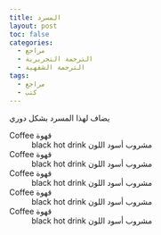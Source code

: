 ```yaml
---
title: المسرد
layout: post
toc: false
categories:
  - مراجع
  - الترجمة التحريرية
  - الترجمة الشفهية
tags:
  - مراجع
  - كتب
---
```


يضاف لهذا المسرد بشكل دوري

<dl class="glossary">
  <dt>Coffee <span>قهوة</span></dt>
  <dd>black hot drink <span> مشروب أسود اللون</span></dd>
  <dt>Coffee <span>قهوة</span></dt>
  <dd>black hot drink <span> مشروب أسود اللون</span></dd>
  <dt>Coffee <span>قهوة</span></dt>
  <dd>black hot drink <span> مشروب أسود اللون</span></dd>
  <dt>Coffee <span>قهوة</span></dt>
  <dd>black hot drink <span> مشروب أسود اللون</span></dd>
  <dt>Coffee <span>قهوة</span></dt>
  <dd>black hot drink <span> مشروب أسود اللون</span></dd>
</dl>